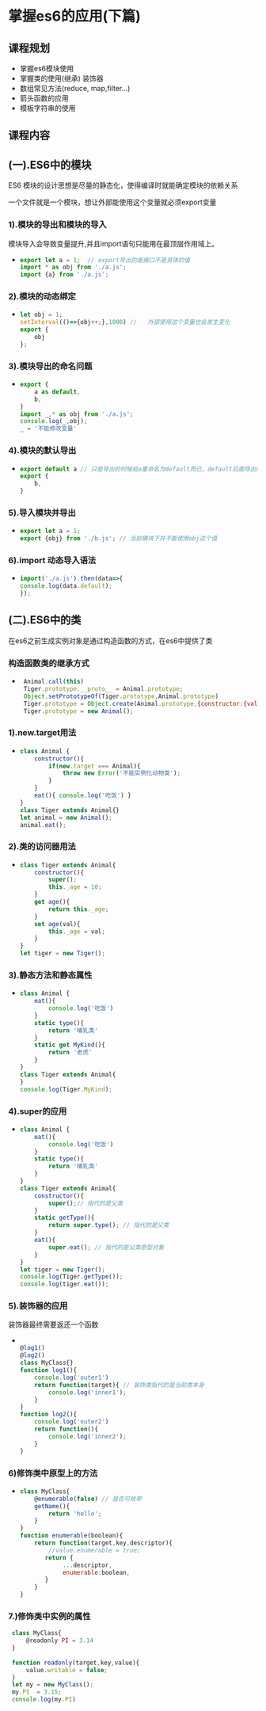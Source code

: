 # 掌握es6的应用(下篇)

## 课程规划

- 掌握es6模块使用
- 掌握类的使用(继承) 装饰器
- 数组常见方法(reduce, map,filter...)
- 箭头函数的应用
- 模板字符串的使用

## 课程内容

##  (一).ES6中的模块

ES6 模块的设计思想是尽量的静态化，使得编译时就能确定模块的依赖关系

一个文件就是一个模块，想让外部能使用这个变量就必须export变量

### 1).模块的导出和模块的导入 

模块导入会导致变量提升,并且import语句只能用在最顶层作用域上。

- ```javascript
  export let a = 1;  // export导出的是接口不是具体的值
  import * as obj from './a.js';
  import {a} from './a.js';
  ```

### 2).模块的动态绑定 

- ```javascript
  let obj = 1;
  setInterval(()=>{obj++;},1000) //   外部使用这个变量也会发生变化
  export {
      obj
  };
  ```

### 3).模块导出的命名问题    

- ```javascript
  export {
      a as default,
      b,
  }
  import _,* as obj from './a.js';
  console.log(_,obj);
  _ = '不能修改变量'
  
  ```

### 4).模块的默认导出  

- ```javascript
  export default a // 只是导出的时候给a重命名为default而已，default后面导出的都是具体的值
  export {
      b,
  }
  ```

### 5).导入模块并导出  

- ```javascript
  export let a = 1;
  export {obj} from './b.js'; // 当前模块下并不能使用obj这个值
  ```

### 6).import 动态导入语法

- ```javascript
  import('./a.js').then(data=>{
  console.log(data.default);
  });
  ```



## (二).ES6中的类

在es6之前生成实例对象是通过构造函数的方式，在es6中提供了类

### 构造函数类的继承方式

- ```javascript
   Animal.call(this)
   Tiger.prototype.__proto__ = Animal.prototype;
   Object.setPrototypeOf(Tiger.prototype,Animal.prototype)
   Tiger.prototype = Object.create(Animal.prototype,{constructor:{value:Tiger}});
   Tiger.prototype = new Animal();
  ```



### 1).new.target用法  

- ```javascript
  class Animal {
      constructor(){
          if(new.target === Animal){
              throw new Error('不能实例化动物类');
          }
      }
      eat(){ console.log('吃饭') }
  }
  class Tiger extends Animal{}
  let animal = new Animal();
  animal.eat();
  ```

### 2).类的访问器用法  

- ```javascript
  class Tiger extends Animal{
      constructor(){
          super();
          this._age = 10;
      }
      get age(){
          return this._age;
      }
      set age(val){
          this._age = val;
      }
  }
  let tiger = new Tiger();
  ```

### 3).静态方法和静态属性

- ```javascript
  class Animal {
      eat(){
          console.log('吃饭')
      }
      static type(){
          return '哺乳类'
      }
      static get MyKind(){
          return '老虎'
      }
  }
  class Tiger extends Animal{
  }
  console.log(Tiger.MyKind);
  ```

### 4).super的应用

- ```javascript
  class Animal {
      eat(){
          console.log('吃饭')
      }
      static type(){
          return '哺乳类'
      }
  }
  class Tiger extends Animal{
      constructor(){
          super();// 指代的是父类
      }
      static getType(){
          return super.type(); // 指代的是父类
      }
      eat(){
          super.eat(); // 指代的是父类原型对象
      }
  }
  let tiger = new Tiger();
  console.log(Tiger.getType());
  console.log(tiger.eat());
  
  ```

### 5).装饰器的应用

装饰器最终需要返还一个函数

- ```javascript
  
  @log1()
  @log2()
  class MyClass{}
  function log1(){
      console.log('outer1')
      return function(target){ // 装饰类指代的是当前类本身
          console.log('inner1');
      }
  }
  function log2(){
      console.log('outer2')
      return function(){
          console.log('inner2');
      }
  }
  ```

### 6)修饰类中原型上的方法

- ```javascript
  class MyClass{
      @enumerable(false) // 是否可枚举
      getName(){
          return 'hello';
      }
  }
  function enumerable(boolean){
      return function(target,key,descriptor){
          //value.enumerable = true;
         return {
              ...descriptor,    
              enumerable:boolean,
         }
      }
  }
  ```



### 7.)修饰类中实例的属性

 ```javascript
  class MyClass{
      @readonly PI = 3.14
  }
  
  function readonly(target,key,value){
      value.writable = false;
  }   
  let my = new MyClass();
  my.PI  = 3.15;
  console.log(my.PI)
  
  ```  